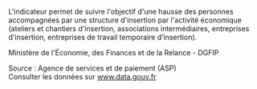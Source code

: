 <p>
L'indicateur permet de suivre l'objectif d'une hausse des personnes accompagnées par une structure d'insertion par l'activité économique (ateliers et chantiers d'insertion, associations intermédiaires, entreprises d'insertion, entreprises de travail temporaire d’insertion).
</p>
Ministère de l'Économie, des Finances et de la Relance - DGFIP
<p class="font-italic body-2">Source : Agence de services et de paiement (ASP) <br> Consulter les données sur <a target="_blank" href="https://www.data.gouv.fr/fr/datasets/barometre-des-resultats-de-laction-publique/">www.data.gouv.fr</a></p>
